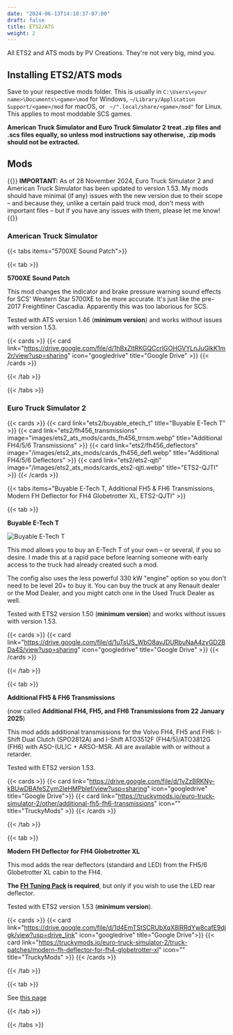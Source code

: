 ```yaml
---
date: "2024-06-13T14:10:37-07:00"
draft: false
title: ETS2/ATS
weight: 2
---
```


All ETS2 and ATS mods by PV Creations. They're not very big, mind you.

## Installing ETS2/ATS mods

 Save to your respective mods folder. This is usually in `C:\Users\<your name>\Documents\<game>\mod` for Windows, `~/Library/Application Support/<game>/mod` for macOS, or ` ~/".local/share/<game>/mod"` for Linux. This applies to most moddable SCS games.

 **American Truck Simulator and Euro Truck Simulator 2 treat .zip files and .scs files equally, so unless mod instructions say otherwise, .zip mods should not be extracted.**

## Mods

{{<callout type="warning">}}
**IMPORTANT:** As of 28 November 2024, Euro Truck Simulator 2 and American Truck Simulator has been updated to version 1.53. My mods should have minimal (if any) issues with the new version due to their scope  – and because they, unlike a certain paid truck mod, don't mess with important files – but if you have any issues with them, please let me know!
{{</callout>}}


### American Truck Simulator
{{< tabs items="5700XE Sound Patch">}}

{{< tab >}}

**5700XE Sound Patch**

This mod changes the indicator and brake pressure warning sound effects for SCS' Western Star 5700XE to be more accurate. It's just like the pre-2017 Freightliner Cascadia. Apparently this was too laborious for SCS.

Tested with ATS version 1.46 (**minimum version**) and works without issues with version 1.53.

{{< cards >}}
    {{< card link="https://drive.google.com/file/d/1hBxZltRKGQCcrIGOHGVYLnJuGlkK1m2r/view?usp=sharing" icon="googledrive" title="Google Drive" >}}
{{< /cards >}}

{{< /tab >}}

{{< /tabs >}}

### Euro Truck Simulator 2 

{{< cards >}}
    {{< card link="ets2/buyable_etech_t" title="Buyable E-Tech T" >}}
    {{< card link="ets2/fh456_transmissions" image="images/ets2_ats_mods/cards_fh456_trnsm.webp" title="Additional FH4/5/6 Transmissions" >}}
    {{< card link="ets2/fh456_deflectors" image="/images/ets2_ats_mods/cards_fh456_defl.webp" title="Additional FH4/5/6 Deflectors" >}}
    {{< card link="ets2/ets2-qjti" image="/images/ets2_ats_mods/cards_ets2-qjti.webp" title="ETS2-QJTI" >}}
{{< /cards >}}


{{< tabs items="Buyable E-Tech T, Additional FH5 & FH6 Transmissions, Modern FH Deflector for FH4 Globetrotter XL, ETS2-QJTI" >}}

{{< tab >}}

**Buyable E-Tech T**

![Buyable E-Tech T](/images/mod_etecht_buyable.webp)

This mod allows you to buy an E-Tech T of your own – or several, if you so desire. I made this at a rapid pace before learning someone with early access to the truck had already created such a mod.

The config also uses the less powerful 330 kW "engine" option so you don't need to be level 20+ to buy it. You can buy the truck at any Renault dealer or the Mod Dealer, and you might catch one in the Used Truck Dealer as well.

Tested with ETS2 version 1.50 (**minimum version**) and works without issues with version 1.53.

{{< cards >}}
    {{< card link="https://drive.google.com/file/d/1uTsUS_WbO8avJDURbuNaA4zyGD2BDa4S/view?usp=sharing" icon="googledrive" title="Google Drive" >}}
{{< /cards >}}

{{< /tab >}}

{{< tab >}}

**Additional FH5 & FH6 Transmissions**

(now called **Additional FH4, FH5, and FH6 Transmissions from 22 January 2025**)

This mod adds additional transmissions for the Volvo FH4, FH5 and FH6: I-Shift Dual Clutch (SPO2812A) and I-Shift ATO3512F (FH4/5)/ATO3812G (FH6) with ASO-(UL)C + ARSO-MSR. All are available with or without a retarder.

Tested with ETS2 version 1.53.

{{< cards >}}
    {{< card link="https://drive.google.com/file/d/1vZzBRKNy-kBUwDBAfeSZym2IeHMPblef/view?usp=sharing" icon="googledrive" title="Google Drive">}}
    {{< card link="https://truckymods.io/euro-truck-simulator-2/other/additional-fh5-fh6-transmissions" icon="" title="TruckyMods" >}}
{{< /cards >}}

{{< /tab >}}

{{< tab >}}

**Modern FH Deflector for FH4 Globetrotter XL**

This mod adds the rear deflectors (standard and LED) from the FH5/6 Globetrotter XL cabin to the FH4.

**The [FH Tuning Pack](https://store.steampowered.com/app/1299530/) is required**, but only if you wish to use the LED rear deflector.

Tested with ETS2 version 1.53 (**minimum version**). 

{{< cards >}}
    {{< card link="https://drive.google.com/file/d/1d4EmTStSCRUbXqX8lRRdYw8cafE9djgk/view?usp=drive_link" icon="googledrive" title="Google Drive">}}
    {{< card link="https://truckymods.io/euro-truck-simulator-2/truck-patches/modern-fh-deflector-for-fh4-globetrotter-xl" icon="" title="TruckyMods" >}}
{{< /cards >}}

{{< /tab >}}

{{< tab >}}

See [this page](ets2-qjti)

{{< /tab >}}

{{< /tabs >}}